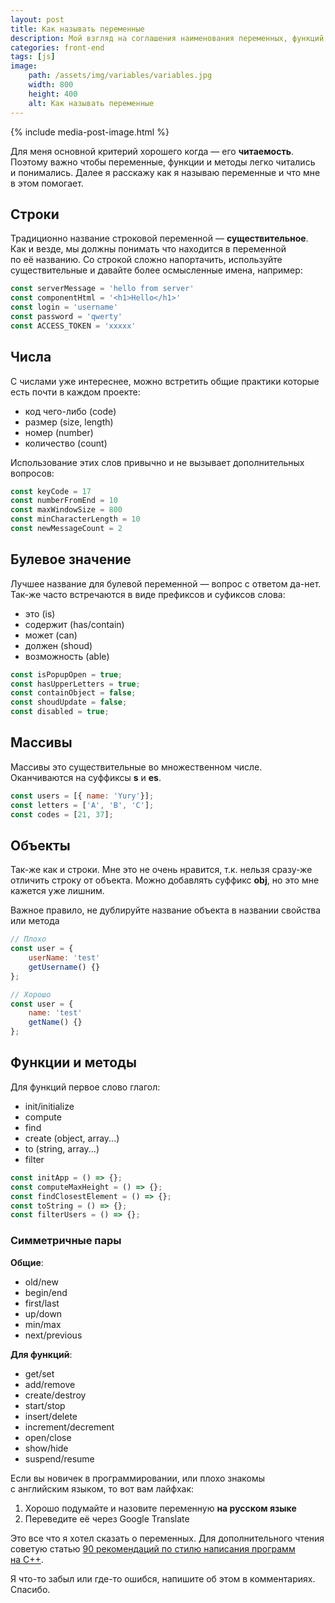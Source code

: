 ```yaml
---
layout: post
title: Как называть переменные
description: Мой взгляд на соглашения наименования переменных, функций, методов и классов
categories: front-end
tags: [js]
image:
    path: /assets/img/variables/variables.jpg
    width: 800
    height: 400
    alt: Как называть переменные
---
```


{% include media-post-image.html %}

Для меня основной критерий хорошего когда — его **читаемость**. Поэтому важно чтобы переменные, функции и методы легко читались и понимались. Далее я расскажу как я называю переменные и что мне в этом помогает.

## Строки

Традиционно название строковой переменной — **существительное**. Как и везде, мы должны понимать что находится в переменной по её названию. Со строкой сложно напортачить, используйте существительные и давайте более осмысленные имена, например:

```js
const serverMessage = 'hello from server'
const componentHtml = '<h1>Hello</h1>'
const login = 'username'
const password = 'qwerty'
const ACCESS_TOKEN = 'xxxxx'
```

## Числа

С числами уже интереснее, можно встретить общие практики которые есть почти в каждом проекте:

* код чего-либо (code)
* размер (size, length)
* номер (number)
* количество (count)

Использование этих слов привычно и не вызывает дополнительных вопросов:

```js
const keyCode = 17
const numberFromEnd = 10
const maxWindowSize = 800
const minCharacterLength = 10
const newMessageCount = 2
```

## Булевое значение

Лучшее название для булевой переменной — вопрос с ответом да-нет. Так-же часто встречаются в виде префиксов и суфиксов слова:

* это (is)
* содержит (has/contain)
* может (can)
* должен (shoud)
* возможность (able)

```js
const isPopupOpen = true;
const hasUpperLetters = true;
const containObject = false;
const shoudUpdate = false;
const disabled = true;
```

## Массивы

Массивы это существительные во множественном числе. Оканчиваются на суффиксы **s** и **es**.

```js
const users = [{ name: 'Yury'}];
const letters = ['A', 'B', 'C'];
const codes = [21, 37];
```

## Объекты

Так-же как и строки. Мне это не очень нравится, т.к. нельзя сразу-же отличить строку от объекта. Можно добавлять суффикс **obj**, но это мне кажется уже лишним.

Важное правило, не дублируйте название объекта в названии свойства или метода

```js
// Плохо
const user = {
    userName: 'test'
    getUsername() {}
};

// Хорошо
const user = {
    name: 'test'
    getName() {}
};
```

## Функции и методы

Для функций первое слово глагол:

* init/initialize
* compute
* find
* create (object, array...)
* to (string, array...)
* filter

```js
const initApp = () => {};
const computeMaxHeight = () => {};
const findClosestElement = () => {};
const toString = () => {};
const filterUsers = () => {};
```

### Симметричные пары

**Общие**:
* old/new
* begin/end
* first/last
* up/down
* min/max
* next/previous

**Для функций**:
* get/set
* add/remove
* create/destroy
* start/stop
* insert/delete
* increment/decrement
* open/close
* show/hide
* suspend/resume

Если вы новичек в программировании, или плохо знакомы с английским языком, то вот вам лайфхак:

1. Хорошо подумайте и назовите переменную **на русском языке**
2. Переведите её через Google Translate

Это все что я хотел сказать о переменных. Для дополнительного чтения советую статью [90 рекомендаций по стилю написания программ на C++](https://habrahabr.ru/post/172091/).

Я что-то забыл или где-то ошибся, напишите об этом в комментариях. Спасибо.
